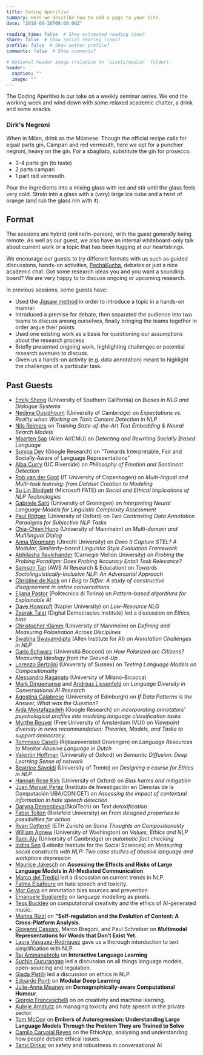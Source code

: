 ```yaml
---
title: Coding Aperitivo
summary: Here we describe how to add a page to your site.
date: "2018-06-28T00:00:00Z"

reading_time: false  # Show estimated reading time?
share: false  # Show social sharing links?
profile: false  # Show author profile?
comments: false  # Show comments?

# Optional header image (relative to `assets/media/` folder).
header:
  caption: ""
  image: ""
---
```


The Coding Aperitivo is our take on a weekly seminar series. We end the working week and wind down with some relaxed academic chatter, a drink and some snacks. 

### Dirk's Negroni
When in Milan, drink as the Milanese. Though the official recipe calls for equal parts gin, Campari and red vermouth, here we opt for a punchier negroni, heavy on the gin. For a sbagliato, substitute the gin for prosecco.

- 3-4 parts gin (to taste)
- 2 parts campari
- 1 part red vermouth. 

Pour the ingredients into a mixing glass with ice and stir until the glass feels very cold. Strain into a glass with a (very) large ice cube and a twist of orange (and rub the glass rim with it). 


## Format 
The sessions are hybrid (online/in-person), with the guest generally being remote. As well as our guest, we also have an internal whiteboard-only talk about current work or a topic that has been tugging at our heartstrings. 

We encourage our guests to try different formats with us such as guided discussions, hands-on activities, [PechaKucha](https://en.m.wikipedia.org/wiki/PechaKucha), debates or just a nice academic chat. Got some research ideas you and you want a sounding board? We are very happy to to discuss ongoing or upcoming research. 

In previous sessions, some guests have:

- Used the [Jigsaw method](https://en.wikipedia.org/wiki/Jigsaw_(teaching_technique)) in order to introduce a topic in a hands-on manner. 
- Introduced a premise for debate, then separated the audience into two teams to discuss among ourselves, finally bringing the teams together in order argue their points. 
- Used one existing work as a basis for questioning our assumptions about the research process
- Briefly presented ongoing work, highlighting challenges or potential research avenues to discuss.
- Given us a hands-on activity (e.g. data annotation) meant to highlight the challenges of a particular task.



## Past Guests
- [Emily Sheng](https://ewsheng.github.io/) (University of Southern California) on *Biases in NLG and Dialogue Systems*
- [Nedjma Ousidhoum](https://nedjmaou.github.io/) (University of Cambridge) on *Expectations vs. Reality when Working on Toxic Content Detection in NLP*
- [Nils Reimers](https://www.nils-reimers.de/) on *Training State-of-the-Art Text Embedding & Neural Search Models*
- [Maarten Sap](https://homes.cs.washington.edu/~msap/) (Allen AI/CMU) on *Detecting and Rewriting Socially Biased Language*
- [Sunipa Dev](https://sunipa.github.io/) (Google Research) on "Towards Interpretable, Fair and Socially-Aware of Language Representations"
- [Alba Curry](https://www.linkedin.com/in/albacurry/) (UC Riverside) on *Philosophy of Emotion and Sentiment Detection* 
- [Rob van der Goot](https://robvanderg.github.io/) (IT University of Copenhagen) on *Multi-lingual and Multi-task learning: from Dataset Creation to Modeling*
- [Su Lin Blodgett](https://sblodgett.github.io/) (Microsoft FATE) on *Social and Ethical Implications of NLP Technologies*
- [Gabriele Sarti](https://gsarti.com/) (University of Groningen) on *Interpreting Neural Language Models for Linguistic Complexity Assessment*
- [Paul Röttger](https://www.oii.ox.ac.uk/people/profiles/paul-rottger/) (University of Oxford) on *Two Contrasting Data Annotation Paradigms for Subjective NLP Tasks*
- [Chia-Chien Hung](https://www.uni-mannheim.de/dws/people/researchers/phd-students/chia-chien-hung/) (University of Mannheim) on *Multi-domain and Multilingual Dialog*
- [Anna Wegmann](https://annawegmann.github.io/) (Utrecht University) on *Does It Capture STEL? A Modular, Similarity-based Linguistic Style Evaluation Framework*
- [Abhilasha Ravichander](https://www.cs.cmu.edu/~aravicha/) (Carnegie Mellon University) on *Probing the Probing Paradigm: Does Probing Accuracy Entail Task Relevance?*
- [Samson Tan](https://samsontmr.github.io/) (AWS AI Research & Education) on *Towards Sociolinguistically-Inclusive NLP: An Adversarial Approach*
- [Christine de Kock](https://www.cst.cam.ac.uk/people/cd700) on *I Beg to Differ: A study of constructive disagreement in online conversations*
- [Eliana Pastor](https://smartdata.polito.it/members/eliana-pastor/) (Politecnico di Torino) on *Pattern-based algorithms for Explainable AI*
- [Dave Howcroft](https://davehowcroft.com/) (Napier University) on *Low-Resource NLG*
- [Zeerak Talat](https://twitter.com/zeeraktalat?lang=en) (Digital Democracies Institute) led a discussion on *Ethics, bias*
- [Christopher Klamm](https://chkla.github.io/gitPage/) (University of Mannheim) on *Defining and Measuring Polasiration Across Disciplines*
- [Swabha Swayamdipta](https://swabhs.com/) (Allen Institute for AI) on *Annotation Challenges in NLP*
- [Carlo Schwarz](https://carloschwarz.eu/about/) (Università Bocconi) on *How Polarized are Citizens? Measuring Ideology from the Ground-Up*
- [Lorenzo Bertolini](https://lorenzoscottb.github.io/) (University of Sussex) on *Testing Language Models on Compositionality*
- [Alessandro Raganato](https://raganato.github.io/) (University of Milano-Bicocca) 
- [Mark Dingemanse](https://markdingemanse.net/) and [Andreas Liesenfeld](https://liesenf.github.io/) on *Language Diversity in Conversational AI Research*
- [Agostina Calabrese](https://ago3.github.io/) (University of Edinburgh) on *If Data Patterns is the Answer, What was the Question?*
- [Aida Mostafazadeh](https://aidamd.github.io/) (Google Research) on *incorporating annotators' psychological profiles into modeling language classification tasks*
- [Myrthe Reuver](https://myrthereuver.github.io/) (Free University of Amsterdam (VU)) on *Viewpoint diversity in news recommendation: Theories, Models, and Tasks to support democracy.* 
- [Tommaso Caselli](https://scholar.google.it/citations?user=fxQvP_QAAAAJ&hl=it) (Rijksuniveristeit Groningen) on *Language Resources to Monitor Abusive Language in Dutch*
- [Valentin Hoffman](https://valentinhofmann.github.io/) (University of Oxford) on *Semantic Diffusion: Deep Learning Sense of network*
- [Beatrice Savoldi](https://ict.fbk.eu/people/detail/beatrice-savoldi/) (University of Trento) on *Designing a course for Ethics in NLP*
- [Hannah Rose Kirk](https://www.hannahrosekirk.com/) (University of Oxford) on *Bias harms and mitigation*
- [Juan Manuel Perez](https://twitter.com/perezjotaeme) (Instituto de Investigación en Ciencias de la Computación UBA/CONICET) on *Assessing the impact of contextual information in hate speech detection*
- [Daryna Dementieva](https://dardem.github.io/)(SkolTech) on *Text detoxification*
- [Fabio Tollon](https://philpeople.org/profiles/fabio-tollon) (Bielefeld University) on *From designed properties to possibilities for action*
- [Ryan Cotterell](https://rycolab.io/authors/ryan/) (ETH Zurich) on *Some Thoughts on Compositionality*
- [William Agnew](https://sites.google.com/cs.washington.edu/william-agnew/home?pli=1) (University of Washington) on *Values, Ethics and NLP*
- [Rami Aly](https://scholar.google.com/citations?user=dbzGY5YAAAAJ&hl=de) (University of Cambridge) on *automatic fact checking*
- [Indira Sen](https://indiiigo.github.io/) (Leibnitz Institute for the Social Sciences) on *Measuring social constructs with NLP: Two case studies of abusive language and workplace depression*
- [Maurice Jakesch](https://mauricejakesch.com/) on **Assessing the Effects and Risks of Large Language Models in AI-Mediated Communication**
- [Marco del Tredici](https://sites.google.com/site/marcodeltredici/) led a discussion on current trends in NLP.
- [Fatma Elsafoury](https://efatmae.github.io/) on hate speech and toxicity.
- [Mor Geva](https://mega002.github.io/) on annotation bias sources and prevention.
- [Emanuele Bugliarello](https://e-bug.github.io/) on language modelling as pixels.
- [Tess Buckley](https://tessbuckley.me/) on computational creativity and the ethics of AI-generated music.
- [Marina Rizzi](https://marinarizzi.weebly.com/) on **"Self-regulation and the Evolution of Content: A Cross-Platform Analysis**.  
- [Giovanni Cassani](https://www.tilburguniversity.edu/staff/g-cassani), Marco Bragoni, and Paul Schreiber on **Multimodal Representations for Words that Don’t Exist Yet**. 
- [Laura Vasquez-Rodriguez](https://lmvasque.github.io/) gave us a thorough intorduction to text simplification with NLP.
- [Raj Ammanabrolu](https://prithvirajva.com/) on **Interactive Language Learning**
- [Suchin Gururangan](https://suchin.io/) led a discussion on all things language models, open-sourcing and regulation.
- [Giada Pistilli](https://www.giadapistilli.com/) led a discussion on ethics in NLP. 
- [Edoardo Ponti](https://ducdauge.github.io/) on **Modular Deep Learning**
- [Julie-Anne Meaney](https://smash.inf.ed.ac.uk/author/julie-anne-meaney/) on **Demographically-aware Computational Humour**.
- [Giorgio Franceschelli](https://giorgiofranceschelli.github.io/) on on creativity and machine learning.
- [Aubrie Amstutz](https://aubrieamstutz.com/) on managing toxicity and hate speech in the private sector. 
- [Tom McCoy](https://rtmccoy.com/) on **Embers of Autoregression: Understanding Large Language Models Through the Problem They are Trained to Solve**
- [Camilo Carvajal Reyes](https://www.dim.uchile.cl/~ccarvajal/) on the EthicApp, analysing and understanding how people debate ethical issues.
- [Tanvi Dinkar](https://www.linkedin.com/in/tanvi-dinkar-001aa037?originalSubdomain=uk) on safety and robustness in conversational AI